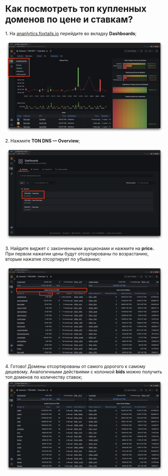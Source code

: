 # Как посмотреть топ купленных доменов по цене и ставкам?

1\. На [ananlytics.foxtails.io](https://analytics.foxtails.io) перейдите во вкладку **Dashboards**;

![](<../../.gitbook/assets/Screenshot 2022-08-07 at 5.30.37 PM.png>)

2\.  Нажмите **TON DNS — Overview**;

&#x20;![](<../../.gitbook/assets/Screenshot 2022-08-07 at 6.01.40 PM.png>)

3\.  Найдите виджет с законченными аукционами и нажмите на **price.** При первом нажатии цены будут отсортированы по возрастанию, вторым нажатие отсортирует по убыванию;

![](<../../.gitbook/assets/Screenshot 2022-08-07 at 8.17.05 PM.png>)

4\. Готово! Домены отсортированы от самого дорогого к самому дешевому. Аналогичными действиями с колонкой **bids** можно получить топ доменов по количеству ставок;![](<../../.gitbook/assets/Screenshot 2022-08-07 at 8.20.37 PM.png>)
